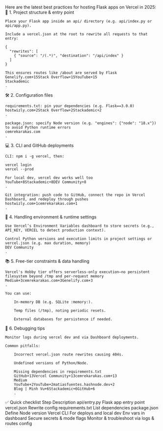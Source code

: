 

Here are the latest best practices for hosting Flask apps on Vercel in 2025:
🚀 1. Project structure & entry point

    Place your Flask app inside an api/ directory (e.g. api/index.py or api/app.py).

    Include a vercel.json at the root to rewrite all requests to that entry:

    {
      "rewrites": [
        { "source": "/(.*)", "destination": "/api/index" }
      ]
    }

    This ensures routes like /about are served by Flask
    Genelify.com+15Stack Overflow+15YouTube+15
    Stackademic
    .

🛠️ 2. Configuration files

    requirements.txt: pin your dependencies (e.g. Flask==3.0.0)
    hostwizly.com+2Stack Overflow+2Stackademic+2
    .

    package.json: specify Node version (e.g. "engines": {"node": "18.x"}) to avoid Python runtime errors
    cemrekarakas.com
    .

💻 3. CLI and GitHub deployments

    CLI: npm i -g vercel, then:

    vercel login
    vercel --prod

    For local dev, vercel dev works well too
    YouTube+8Stackademic+8DEV Community+8
    .

    Git integration: push code to GitHub, connect the repo in Vercel Dashboard, and redeploy through pushes
    hostwizly.com+1cemrekarakas.com+1
    .

🔧 4. Handling environment & runtime settings

    Use Vercel’s Environment Variables dashboard to store secrets (e.g., API_KEY, VERCEL to detect production context).

    Control Python versions and execution limits in project settings or vercel.json (e.g. max duration, memory)
    DEV Community
    .

📚 5. Free-tier constraints & data handling

    Vercel's Hobby tier offers serverless-only execution—no persistent filesystem beyond /tmp and per-request memory
    Medium+3cemrekarakas.com+3Genelify.com+3
    .

    You can use:

        In-memory DB (e.g. SQLite :memory:).

        Temp files (/tmp), noting periodic resets.

        External databases for persistence if needed.

🐞 6. Debugging tips

    Monitor logs during vercel dev and via Dashboard deployments.

    Common pitfalls:

        Incorrect vercel.json route rewrites causing 404s.

        Undefined versions of Python/Node.

        Missing dependencies in requirements.txt
        GitHub+13Vercel Community+13cemrekarakas.com+13
        Medium
        YouTube+2YouTube+2matiasfuentes.hashnode.dev+2
        Blog | Minh Vu+6Stackademic+6GitHub+6
        .

✅ Quick checklist
Step	Description
api/entry.py	Flask app entry point
vercel.json	Rewrite config
requirements.txt	List dependencies
package.json	Define Node version
Vercel CLI	For deploys and local dev
Env vars in dashboard	Secure secrets & mode flags
Monitor & troubleshoot	via logs & routes config

